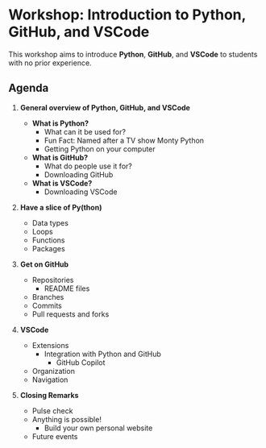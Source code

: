 # Workshop: Introduction to Python, GitHub, and VSCode

This workshop aims to introduce **Python**, **GitHub**, and **VSCode** to students with no prior experience.

## Agenda

1. **General overview of Python, GitHub, and VSCode**
   - **What is Python?**
     - What can it be used for?
     - Fun Fact: Named after a TV show Monty Python
     - Getting Python on your computer
   - **What is GitHub?**
     - What do people use it for?
     - Downloading GitHub
   - **What is VSCode?**
     - Downloading VSCode

2. **Have a slice of Py(thon)**
   - Data types
   - Loops
   - Functions
   - Packages
  
3. **Get on GitHub**
   - Repositories
     - README files
   - Branches
   - Commits
   - Pull requests and forks

4. **VSCode**
   - Extensions
     - Integration with Python and GitHub
       - GitHub Copilot
   - Organization
   - Navigation

5. **Closing Remarks**
   - Pulse check
   - Anything is possible!
      - Build your own personal website
   - Future events
